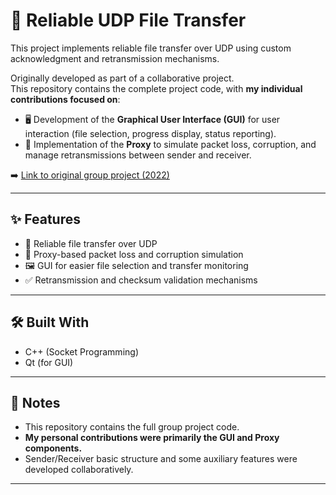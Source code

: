 # 🚀 Reliable UDP File Transfer

This project implements reliable file transfer over UDP using custom acknowledgment and retransmission mechanisms.

Originally developed as part of a collaborative project.  
This repository contains the complete project code, with **my individual contributions focused on**:
- 🖥️ Development of the **Graphical User Interface (GUI)** for user interaction (file selection, progress display, status reporting).
- 🔀 Implementation of the **Proxy** to simulate packet loss, corruption, and manage retransmissions between sender and receiver.

➡️ [Link to original group project (2022)](https://github.com/ChingChunH/reliable_UDP)

---

## ✨ Features
- 📂 Reliable file transfer over UDP
- 🔁 Proxy-based packet loss and corruption simulation
- 🖼️ GUI for easier file selection and transfer monitoring
- ✅ Retransmission and checksum validation mechanisms

---

## 🛠️ Built With
- C++ (Socket Programming)
- Qt (for GUI)

---

## 📜 Notes
- This repository contains the full group project code.
- **My personal contributions were primarily the GUI and Proxy components.**
- Sender/Receiver basic structure and some auxiliary features were developed collaboratively.

---

